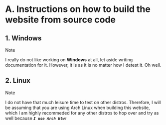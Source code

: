 # A. Instructions on how to build the website from source code

## 1. Windows
> [!NOTE]
> I really do not like working on **Windows** at all, let aside writing documentation for it. However, it is as it is no matter how I detest it. Oh well.

<details hidden>
<summary><strong>1.1. Windows 10 & 11</strong></summary>
  
Do not ask me why I have to specifically mention that this is for **Windows 10 & 11** only.

  <details hidden>
  <summary><strong>1.1.1. Install prerequisites</strong></summary>

  + [Docker & Docker Desktop](https://docs.docker.com/desktop/setup/install/windows-install/) (or [Docker](https://docs.docker.com/engine/install/binaries/#install-server-and-client-binaries-on-windows) only)
  + [Git](https://git-scm.com/downloads) (or [GitHub CLI](https://github.com/cli/cli?tab=readme-ov-file#windows))
  + [GitHub Desktop](https://github.com/apps/desktop) (Optional)
  + [PHP 8.0+](https://www.php.net/downloads.php)
  + [NGINX](https://nginx.org/en/docs/windows.html)
  + [MariaDB](https://mariadb.org/download/)

  </details>
  
  <details hidden>
  <summary><strong>1.1.2. Clone this project's repository</strong></summary>
  
  ```bash
  git clone https://github.com/FaceWithDark/VOS.git # Normal way
  git clone git@github.com:FaceWithDark/VOS.git     # SSH way
  ```

  </details>

  <details hidden>
  <summary><strong>1.1.3. Copy and move all configure files in correct place</strong></summary>

  ```powershell
  # Please execute these scripts from the project's root directory.
  # For all '<>' placeholder, you will have 3 options corresponding to 3 development stages: 'dev', 'stage', and 'prod'
  
  Copy-Item -Path ".\doc\example.env" -Destination ".\docker-compose.<build-stage>.env" -Confirm -Force         # Environment file.
  Copy-Item -Path ".\doc\example.yaml" -Destination ".\docker-compose.<build-stage>.yaml" -Confirm -Force       # Docker-compose configuration file.
  Copy-Item -Path ".\doc\example.conf" -Destination ".\docker\nginx\default.<build-stage>.conf" -Confirm -Force # NGINX configuration file.
  ```
  
  For **Dockerfile configuration file**, I have created 3 different Dockerfile profiles for each container, which help debugging process much more easier by letting me fixing the issues within each containers sepearately without having interfere without others. Therefore, you will have to copy the example file 3 times in for 3 different build file and delete one (or two) blocks of code over another (I have explain clearly within the code file).
  
  ```powershell
  # Dockerfile configuration file.
  Copy-Item -Path '.\doc\example.Dockerfile' -Destination '.\docker\php\php.<build-stage>.Dockerfile' -Confirm -Force
  Copy-Item -Path '.\doc\example.Dockerfile' -Destination '.\docker\nginx\nginx.<build-stage>.Dockerfile' -Confirm -Force
  Copy-Item -Path '.\doc\example.Dockerfile' -Destination '.\docker\mariadb\mariadb.<build-stage>.Dockerfile' -Confirm -Force
  ```
  
  _Remove **-v** parameter if you just want to run it without additional information._
  
  </details>

  <details hidden>
  <summary><strong>1.1.4. Run automate build script</strong></summary>

  **By executing the last shell script, all backed-up as well as up-to-date database data will be fully wiped out. Therefore, be sure to back it up somewhere else on your computer (or USB) before action is done.**

  ```powershell
  # Ensure that you have Git installed and added to PATH (there will be a checkbox for you to click on when installing Git for the 1st time). Then, please execute these scripts from the project's root directory.
  # For all '<>' placeholder, you will have 3 options corresponding to 3 development stages: 'dev', 'stage', and 'prod'
  
  sh .\bin\deploy.sh <build-stage>   # Set the website's docker configuration settings for the first time (or fully re-build).
  sh .\bin\rebuild.sh <build-stage>  # Reset the website's docker configuration settings without fully killing it and run again.
  sh .\bin\shutdown.sh <build-stage> # Unset the website's docker configuration settings if not intended to work on it anymore.
  ```
  
  _If you want a more GUI-based approaches, please open up **Docker Desktop** and manually stop/kill the service and related configuration settings **(in this case, the service name will be 'vos')**._
  
  </details>

  <details hidden>
  <summary><strong>1.1.5. Test website URL accessible link</strong></summary>
  
  At this point, you should be able to access the website via _**`http://localhost:<port-number>/`**_. You can find the port number by typing `docker ps` to your command line, or see the port within Docker Desktop. However, you will notice that as soon as we get to the next page (`Home` page), we received a **SQL-related error**. Please follow along the next step to be able to resolve it smoothly.
  
  </details>

  <details hidden>
  <summary><strong>1.1.6. Access the database with root user</strong></summary>
  
  **Please do not skip this step as it is crucially needed for any further steps.**
  
  ```powershell
  # Hit <Enter> again when asked for password
  mariadb -u root -P <port-number> -h localhost -p
  ```
  
  An example of a succeeded MariaDB connection as a root user would look like below:
  
  ```sql
  Welcome to the MariaDB monitor.  Commands end with ; or \g.
  Your MariaDB connection id is <number>.
  Server version: 11.6.2-MariaDB mariadb.org binary distribution.
  Copyright (c) 2000, 2018, Oracle, MariaDB Corporation Ab and others.
  Type 'help;' or '\h' for help. Type '\c' to clear the current input statement.
  MariaDB [(none)]>
  ```

  </details>

  <details hidden>
  <summary><strong>1.1.7. Create new non-root user</strong></summary>
  
  **It is not recommeded to use** `root user account` **as the primary database login access** _(somehow most large-scale companies still doing so)_. **Therfore, we will have to create a new user account that share almost the same privileges level as** `root user account` **.**
  
  ```sql
  MariaDB [(none)]># can be either 'localhost' (local access level), or '%' (global access level);
  Query OK, 0 rows affected (0.005 sec)
  
  MariaDB [(none)]>CREATE USER 'username'@'localhost' IDENTIFIED BY 'password';
  Query OK, 0 rows affected (0.005 sec)
  
  MariaDB [(none)]>SELECT User, Host FROM mysql.user;
  +------+-----------+
  | User |    Host   |
  +------+-----------+
  | Name | %         |
  | Name | localhost |
  +------+-----------+
  2 rows in set (0.003 sec)
  
  MariaDB [(none)]>GRANT ALL PRIVILEGES ON *.* TO 'username'@'localhost' IDENTIFIED BY 'password';
  Query OK, 0 rows affected (0.005 sec)
  
  MariaDB [(none)]>FLUSH PRIVILEGES;
  Query OK, 0 rows affected (0.003 sec)
  
  MariaDB [(none)]>SHOW GRANTS FOR 'username'@localhost;
  +----------------------------------------------------------------------------------------+
  | Grant for username@localhost                                                           |
  +----------------------------------------------------------------------------------------+
  | GRANT USAGE ON *.* TO `username`@`localhost` IDENTIFIED BY PASSWORD '<hased-password>' |
  +----------------------------------------------------------------------------------------+
  1 row in set (0.003 sec)
  ```

  </details>

  <details hidden>
  <summary><strong>1.1.8. Access the database again with new user</strong></summary>
  
  ```powershell
  # For all bash variables, these can be found under the copied environment file (a.k.a 'docker-compose.${ENV}.env')
  # For all '<>' placeholder, it can be found under the copied docker-compose configuration file (a.k.a 'docker-compose.${ENV}.yaml')
  
  mariadb -u $DATABASE_USER -P <port-number> -h localhost $DATABASE_NAME -p
  ```
  
  _It is generally recommended to leave the **-p (look closely, small 'p' letter)** parameter empty so that you will not potentially expose the website's database password for someone else to see it._
  
  An example of a succeeded MariaDB connection as a non-root user would look like below:
  
  ```sql
  Welcome to the MariaDB monitor.  Commands end with ; or \g.
  Your MariaDB connection id is <number>.
  Server version: 11.6.2-MariaDB mariadb.org binary distribution.
  Copyright (c) 2000, 2018, Oracle, MariaDB Corporation Ab and others.
  Type 'help;' or '\h' for help. Type '\c' to clear the current input statement.
  MariaDB [(${DATABASE_NAME})]>
  ```
  
  Refers to [MariaDB documentation](https://mariadb.com/kb/en/sql-statements/) for further interaction with the database.
  
  </details>
  
</details>

## 2. Linux
> [!NOTE]
> I do not have that much leisure time to test on other distros. Therefore, I will be assuming that you are using Arch Linux when building this website, which I am highly recommeded for any other distros to hop over and try as well because _**`I use Arch btw!`**_

<details hidden>
<summary><strong>2.1. Arch Linux</strong></summary>

**[Arch Wiki](https://wiki.archlinux.org/title/Main_page)** is one of the best learning resources out there for not only **Arch Linux users** but for other distros as well. Therefore, I highly suggested you to visit the page for any inquiries about configuration issues, packages issues, etc. All of prerequisites below are links that direct to this **gigachad wiki**. 
  
  <details hidden>
  <summary><strong>2.1.1. Install prerequisites</strong></summary>
    
  + [Docker](https://wiki.archlinux.org/title/Docker)
  + [Docker Desktop](https://wiki.archlinux.org/title/Docker#Docker_Desktop) (Optional)
  + [Git](https://wiki.archlinux.org/title/Git) (or [GitHub CLI](https://github.com/cli/cli/blob/trunk/docs/install_linux.md#arch-linux))
  + [GitHub Desktop](https://wiki.archlinux.org/title/Git#Graphical_front-ends) (Optional)
  + [PHP 8.0+](https://wiki.archlinux.org/title/PHP)
  + [NGINX](https://wiki.archlinux.org/title/Nginx)
  + [MariaDB](https://wiki.archlinux.org/title/MariaDB)
    
  </details>

  <details hidden>
  <summary><strong>2.1.2. Clone this project's repository</strong></summary>
  
  ```bash
  git clone https://github.com/FaceWithDark/VOS.git # Normal way
  git clone git@github.com:FaceWithDark/VOS.git     # SSH way
  ```
  </details>

  <details hidden>
  <summary><strong>2.1.3. Copy and move all configure files in correct place</strong></summary>
  
  ```bash
  # Please execute these scripts from the project's root directory.
  # For all '<>' placeholder, you will have 3 options corresponding to 3 development stages: 'dev', 'stage', and 'prod'
  
  cp -v './doc/example.env' './docker-compose.<build-stage>.env'         # Environment file.
  cp -v './doc/example.yaml' './docker-compose.<build-stage>.yaml'       # Docker-compose configuration file.
  cp -v './doc/example.conf' './docker/nginx/default.<build-stage>.conf' # NGINX configuration file.
  ```
  
  For **Dockerfile configuration file**, I have created 3 different Dockerfile profiles for each container, which help debugging process much more easier by letting me fixing the issues within each containers sepearately without having interfere without others. Therefore, you will have to copy the example file 3 times in for 3 different build file and delete one (or two) blocks of code over another (I have explain clearly within the code file).
  
  ```bash
  # Dockerfile configuration file.
  cp -v './doc/example.Dockerfile' './docker/php/php.<build-stage>.Dockerfile'
  cp -v './doc/example.Dockerfile' './docker/php/nginx.<build-stage>.Dockerfile'
  cp -v './doc/example.Dockerfile' './docker/php/mariadb.<build-stage>.Dockerfile'
  ```
  
  _Remove **-v** parameter if you just want to run it without additional information._
  
  </details>

  <details hidden>
  <summary><strong>2.1.4. Run automate build script</strong></summary>

  **By executing the last shell script, all backed-up as well as up-to-date database data will be fully wiped out. Therefore, be sure to back it up somewhere else on your computer (or USB) before action is done.**

  ```bash
  # Ensure that you have Git installed (no need for adding to PATH like Windows build). Then, please execute these scripts from the project's root directory.
  # For all '<>' placeholder, you will have 3 options corresponding to 3 development stages: 'dev', 'stage', and 'prod'
  
  ./bin/deploy.sh <build-stage>   # Set the website's docker configuration settings for the first time (or fully re-build).
  ./bin/rebuild.sh <build-stage>  # Reset the website's docker configuration settings without fully killing it and run again.
  ./bin/shutdown.sh <build-stage> # Unset the website's docker configuration settings if not intended to work on it anymore.
  ```
  
  _If you want a more GUI-based approaches, please open up **Docker Desktop** and manually stop/kill the service and related configuration settings **(in this case, the service name will be 'vos')**._
  
  </details>

  <details hidden>
  <summary><strong>2.1.5. Test website URL accessible link</strong></summary>
  
  At this point, you should be able to access the website via _**`http://localhost:<port-number>/`**_. You can find the port number by typing `docker ps` to your command line, or see the port within Docker Desktop. However, you will notice that as soon as we get to the next page (`Home` page), we received a **SQL-related error**. Please follow along the next step to be able to resolve it smoothly.
  
  </details>

  <details hidden>
  <summary><strong>2.1.6. Access the database with root user</strong></summary>
  
  **Please do not skip this step as it is crucially needed for any further steps.**
  
  ```bash
  # Hit <Enter> again when asked for password
  mariadb -u root -P <port-number> --protocol=<IP-or-TCP> -h localhost -p
  ```
  
  An example of a succeeded MariaDB connection as a root user would look like below:
  
  ```sql
  Welcome to the MariaDB monitor.  Commands end with ; or \g.
  Your MariaDB connection id is <number>.
  Server version: 11.6.2-MariaDB mariadb.org binary distribution.
  Copyright (c) 2000, 2018, Oracle, MariaDB Corporation Ab and others.
  Type 'help;' or '\h' for help. Type '\c' to clear the current input statement.
  MariaDB [(none)]>
  ```

  </details>

  <details hidden>
  <summary><strong>2.1.7. Create new non-root user</strong></summary>
  
  **It is not recommeded to use** `root user account` **as the primary database login access** _(somehow most large-scale companies still doing so)_. **Therfore, we will have to create a new user account that share almost the same privileges level as** `root user account` **.**
  
  ```sql
  MariaDB [(none)]># can be either 'localhost' (local access level), or '%' (global access level);
  Query OK, 0 rows affected (0.005 sec)
  
  MariaDB [(none)]>CREATE USER 'username'@'localhost' IDENTIFIED BY 'password';
  Query OK, 0 rows affected (0.005 sec)
  
  MariaDB [(none)]>SELECT User, Host FROM mysql.user;
  +------+-----------+
  | User |    Host   |
  +------+-----------+
  | Name | %         |
  | Name | localhost |
  +------+-----------+
  2 rows in set (0.003 sec)
  
  MariaDB [(none)]>GRANT ALL PRIVILEGES ON *.* TO 'username'@'localhost' IDENTIFIED BY 'password';
  Query OK, 0 rows affected (0.005 sec)
  
  MariaDB [(none)]>FLUSH PRIVILEGES;
  Query OK, 0 rows affected (0.003 sec)
  
  MariaDB [(none)]>SHOW GRANTS FOR 'username'@localhost;
  +----------------------------------------------------------------------------------------+
  | Grant for username@localhost                                                           |
  +----------------------------------------------------------------------------------------+
  | GRANT USAGE ON *.* TO `username`@`localhost` IDENTIFIED BY PASSWORD '<hased-password>' |
  +----------------------------------------------------------------------------------------+
  1 row in set (0.003 sec)
  ```

  </details>

  <details hidden>
  <summary><strong>2.1.8. Access the database again with new user</strong></summary>
  
  ```bash
  # For all bash variables, these can be found under the copied environment file (a.k.a 'docker-compose.${ENV}.env')
  # For all '<>' placeholder, it can be found under the copied docker-compose configuration file (a.k.a 'docker-compose.${ENV}.yaml')
  
  mariadb -u $DATABASE_USER -P <port-number> --protocol=<IP-or-TCP> -h localhost $DATABASE_NAME -p
  ```
  
  _It is generally recommended to leave the **-p (look closely, small 'p' letter)** parameter empty so that you will not potentially expose the website's database password for someone else to see it._
  
  An example of a succeeded MariaDB connection as a non-root user would look like below:
  
  ```sql
  Welcome to the MariaDB monitor.  Commands end with ; or \g.
  Your MariaDB connection id is <number>.
  Server version: 11.6.2-MariaDB mariadb.org binary distribution.
  Copyright (c) 2000, 2018, Oracle, MariaDB Corporation Ab and others.
  Type 'help;' or '\h' for help. Type '\c' to clear the current input statement.
  MariaDB [(${DATABASE_NAME})]>
  ```
  
  Refers to [MariaDB documentation](https://mariadb.com/kb/en/sql-statements/) for further interaction with the database.
  
  </details>
  
</details>
